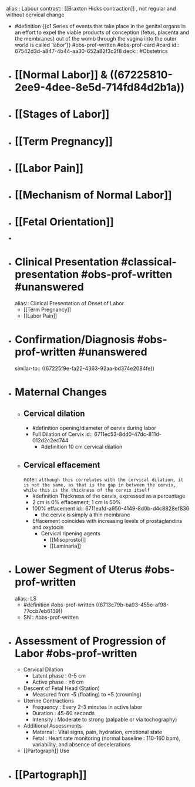 alias:: Labour
contrast:: [[Braxton Hicks contraction]] , not regular and without cervical change

- #definition {{c1 Series of events that take place in the genital organs in an effort to expel the viable products of conception (fetus, placenta and the membranes) out of the womb through the vagina into the outer world is called ‘labor’}} #obs-prof-written #obs-prof-card #card
  id:: 67542d3d-a847-4b44-aa30-652a82f3c2f8
  deck:: #Obstetrics
- # [[Normal Labor]] & ((67225810-2ee9-4dee-8e5d-714fd84d2b1a))
- # [[Stages of Labor]]
- # [[Term Pregnancy]]
- # [[Labor Pain]]
- # [[Mechanism of Normal Labor]]
- # [[Fetal Orientation]]
-
- # Clinical Presentation #classical-presentation #obs-prof-written #unanswered
  alias:: Clinical Presentation of Onset of Labor
	- [[Term Pregnancy]]
	- [[Labor Pain]]
- # Confirmation/Diagnosis #obs-prof-written #unanswered
  similar-to:: ((67225f9e-fa22-4363-92aa-bd374e2084fe))
- # Maternal Changes
	- ## Cervical dilation
		- #definition opening/diameter of cervix during labor
		- Full Dilation of Cervix
		  id:: 6711ec53-8dd0-47dc-811d-012d2c2ec744
			- #definition 10 cm cervical dilation
	- ## Cervical effacement
	  note:: `although this correlates with the cervical dilation, it is not the same, as that is the gap in between the cervix, while this is the thickness of the cervix itself`
		- #definition Thickness of the cervix, expressed as a percentage
		- 2 cm is 0% effacement; 1 cm is 50%
		- 100% effacement
		  id:: 6711eafd-a950-4149-8d0b-d4c8828ef836
			- the cervix is simply a thin membrane
		- Effacement coincides with increasing levels of prostaglandins and oxytocin
			- Cervical ripening agents
				- [[Misoprostol]]
				- [[Laminaria]]
- # Lower Segment of Uterus #obs-prof-written
  alias:: LS
	- #definition #obs-prof-written ((6713c79b-ba93-455e-af98-77ccb7eb6139))
	- SN : #obs-prof-written
- # Assessment of Progression of Labor #obs-prof-written
	- Cervical Dilation
		- Latent phase : 0-5 cm
		- Active phase : ≥6 cm
	- Descent of Fetal Head (Station)
		- Measured from -5 (floating) to +5 (crowning)
	- Uterine Contractions
		- Frequency : Every 2-3 minutes in active labor
		- Duration : 45-60 seconds
		- Intensity : Moderate to strong (palpable or via tochography)
	- Additional Assessments
		- Maternal : Vital signs, pain, hydration, emotional state
		- Fetal : Heart rate monitoring (normal baseline : 110-160 bpm), variability, and absence of decelerations
	- [[Partograph]] Use
- # [[Partograph]]